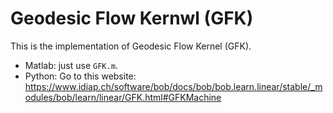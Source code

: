 # Geodesic Flow Kernwl (GFK)

This is the implementation of Geodesic Flow Kernel (GFK).

- Matlab: just use `GFK.m`.
- Python: Go to this website: https://www.idiap.ch/software/bob/docs/bob/bob.learn.linear/stable/_modules/bob/learn/linear/GFK.html#GFKMachine